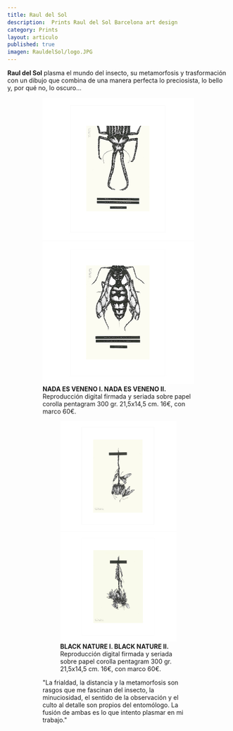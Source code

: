 ```yaml
---
title: Raul del Sol
description:  Prints Raul del Sol Barcelona art design 
category: Prints
layout: articulo
published: true
imagen: RauldelSol/logo.JPG
---
```


**Raul del Sol** plasma el mundo del insecto, su metamorfosis y trasformación con un dibujo que combina de una manera perfecta lo preciosista, lo bello y, por qué no, lo oscuro…

<figure class="half">
<figure>
	<a href="/images/RauldelSol/NADA ES VENENO I.jpg"><img src="/images/RauldelSol/NADA ES VENENO I.jpg" alt="Print Raul del Sol arte y diseño Barcelona"></a>
	<a href="/images/RauldelSol/NADA ES VENENO II.jpg"><img src="/images/RauldelSol/NADA ES VENENO II.jpg" alt="Print Raul del Sol arte y diseño Barcelona"></a>
<figcaption><b>NADA ES VENENO I. NADA ES VENENO II.</b>
Reproducción digital firmada y seriada sobre papel corolla pentagram 300 gr. 21,5x14,5 cm. 16€, con marco 60€.</figcaption>
</figure>

<figure class="half">
<figure>
	<a href="/images/RauldelSol/black Nature I.jpg"><img src="/images/RauldelSol/black Nature I.jpg" alt="Print Raul del Sol arte y diseño Barcelona"></a>
	<a href="/images/RauldelSol/black Nature II.jpg"><img src="/images/RauldelSol/black Nature II.jpg" alt="Print Raul del Sol arte y diseño Barcelona"></a>
<figcaption><b>BLACK NATURE I. BLACK NATURE II.</b>
Reproducción digital firmada y seriada sobre papel corolla pentagram 300 gr. 21,5x14,5 cm. 16€, con marco 60€.</figcaption>
</figure>
</div>

"La frialdad, la distancia y la metamorfosis son rasgos que me fascinan  del insecto, la minuciosidad, el sentido de la observación y el culto al detalle son propios del entomólogo. La fusión de ambas es lo que intento plasmar en mi trabajo."
